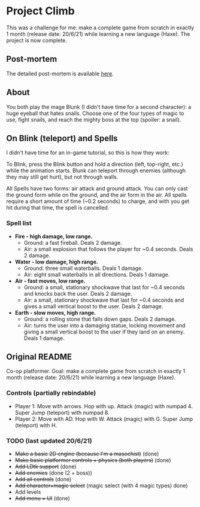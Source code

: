 # Project Climb
This was a challenge for me: make a complete game from scratch in exactly 1 month (release date: 20/6/21) while learning a new language (Haxe). The project is now complete.
## Post-mortem
The detailed post-mortem is available [here](https://www.disk-o-key.com/PCPM.html).
## About
You both play the mage Blunk (I didn't have time for a second character): a huge eyeball that hates snails. Choose one of the four types of magic to use, fight snails, and reach the mighty boss at the top (spoiler: a snail).
## On Blink (teleport) and Spells
I didn't have time for an in-game tutorial, so this is how they work:

To Blink, press the Blink button and hold a direction (left, top-right, etc.) while the animation starts. Blunk can teleport through enemies (although they may still get hurt), but not through walls.

All Spells have two forms: air attack and ground attack. You can only cast the ground form while on the ground, and the air form in the air. All spells require a short amount of time (~0.2 seconds) to charge, and with you get hit during that time, the spell is cancelled.
### Spell list
 - **Fire - high damage, low range.**
   - Ground: a fast fireball. Deals 2 damage.
   - Air: a small explosion that follows the player for ~0.4 seconds. Deals 2 damage.
 - **Water - low damage, high range.**
   - Ground: three small waterballs. Deals 1 damage.
   - Air: eight small waterballs in all directions. Deals 1 damage.
 - **Air - fast moves, low range.**
   - Ground: a small, stationary shockwave that last for ~0.4 seconds and knocks back the user. Deals 2 damage.
   - Air: a small, stationary shockwave that last for ~0.4 seconds and gives a small vertical boost to the user. Deals 2 damage.
 - **Earth - slow moves, high range.**
   - Ground: a rolling stone that falls down gaps. Deals 2 damage.
   - Air: turns the user into a damaging statue, locking movement and giving a small vertical boost to the user if they land on an enemy. Deals 1 damage.
## Original README
Co-op platformer. Goal: make a complete game from scratch in exactly 1 month (release date: 20/6/21) while learning a new language (Haxe).
### Controls (partially rebindable)
 - Player 1: Move with arrows. Hop with up. Attack (magic) with numpad 4. Super Jump (teleport) with numpad 8.
 - Player 2: Move with AD. Hop with W. Attack (magic) with G. Super Jump (teleport) with H.
### TODO (last updated 20/6/21)
 - ~~Make a basic 2D engine (because I'm a masochist)~~ (done)
 - ~~Make basic platformer controls + physics (both players)~~ (done)
 - ~~Add LDtk support~~ (done)
 - ~~Add enemies~~ (done (2 + boss))
 - ~~Add all controls~~ (done)
 - ~~Add character+magic select~~ (magic select (with 4 magic types) done)
 - Add levels
 - ~~Add menu + UI~~ (done)
